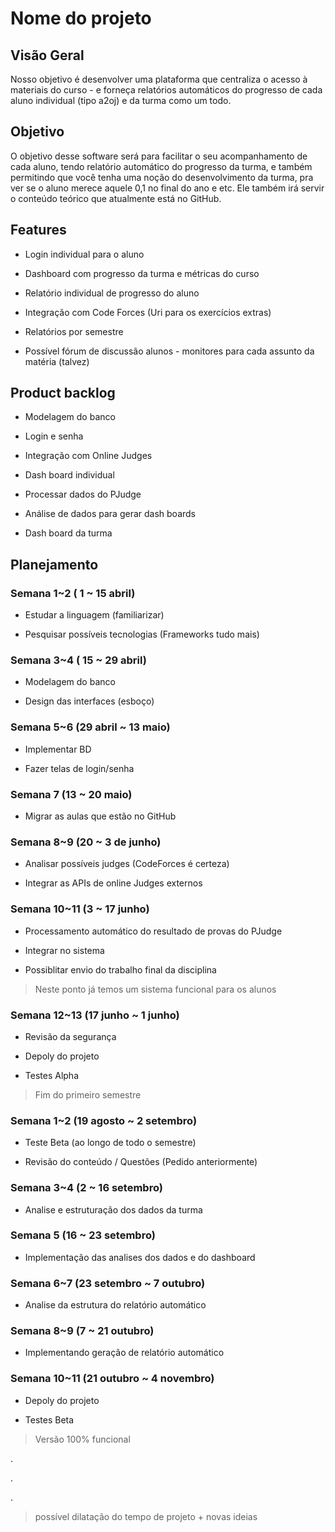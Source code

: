 # Nome do projeto

## Visão Geral
Nosso objetivo é desenvolver uma plataforma que centraliza o acesso à materiais do curso - e forneça relatórios automáticos do progresso de cada aluno individual (tipo a2oj) e da turma como um todo.

## Objetivo
O objetivo desse software será para facilitar o seu acompanhamento de cada aluno, tendo relatório automático do progresso da turma, e também permitindo que você tenha uma noção do desenvolvimento da turma, pra ver se o aluno merece aquele 0,1 no final do ano e etc. Ele também irá servir o conteúdo teórico que atualmente está no GitHub.

## Features
- Login individual para o aluno

- Dashboard com progresso da turma e métricas do curso

- Relatório individual de progresso do aluno

- Integração com Code Forces (Uri para os exercícios extras)

- Relatórios por semestre

- Possível fórum de discussão alunos - monitores para cada assunto da matéria (talvez)

## Product backlog
- Modelagem do banco

- Login e senha

- Integração com Online Judges

- Dash board individual

- Processar dados do PJudge

- Análise de dados para gerar dash boards

- Dash board da turma

## Planejamento

### Semana 1~2 ( 1 ~ 15 abril)

- Estudar a linguagem (familiarizar)

- Pesquisar possíveis tecnologias (Frameworks tudo mais)

### Semana 3~4 ( 15 ~ 29 abril)

- Modelagem do banco

- Design das interfaces (esboço)

### Semana 5~6 (29 abril ~ 13 maio)

- Implementar BD

- Fazer telas de login/senha

### Semana 7 (13 ~ 20 maio)

- Migrar as aulas que estão no GitHub

### Semana 8~9 (20 ~ 3 de junho)

- Analisar possíveis judges (CodeForces é certeza)

- Integrar as APIs de online Judges externos

### Semana 10~11 (3 ~ 17 junho)

- Processamento automático do resultado de provas do PJudge

- Integrar no sistema

- Possiblitar envio do trabalho final da disciplina

> Neste ponto já temos um sistema funcional para os alunos

### Semana 12~13 (17 junho ~ 1 junho)

- Revisão da segurança

- Depoly do projeto

- Testes Alpha

> Fim do primeiro semestre

### Semana 1~2 (19 agosto ~ 2 setembro)

- Teste Beta (ao longo de todo o semestre)

- Revisão do conteúdo / Questões (Pedido anteriormente)

 ### Semana 3~4 (2 ~ 16 setembro)

- Analise e estruturação dos dados da turma

### Semana 5 (16 ~ 23 setembro)

- Implementação das analises dos dados e do dashboard

 ### Semana 6~7 (23 setembro ~ 7 outubro)

- Analise da estrutura do relatório automático

### Semana 8~9 (7 ~ 21 outubro)

- Implementando geração de relatório automático

### Semana 10~11 (21 outubro ~ 4 novembro)

- Depoly do projeto

- Testes Beta

> Versão 100% funcional

.

.

.

> possível dilatação do tempo de projeto + novas ideias
